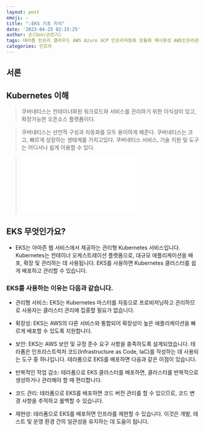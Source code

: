 ```yaml
---
layout: post
emoji: 💡
title: "💡EKS 기초 지식"
date: '2023-04-25 02:15:25'
author: 손(Son/손민기)
tags: 테라폼 인프라 클라우드 AWS Azure GCP 인프라자동화 모듈화 재사용성 AWS인프라관리 Terraform코드작성 Terraform연동 테스트자동화 코드검토 보안관리 커스텀이미지 테라그런트 Atlantis 테라폼시작하기 인프라스트럭처 DevOps CI/CD Docker Kubernetes CloudFormation Packer Vault Ansible IaC InfrastructureasCode
categories: 인프라
---
```


## 서론

## Kubernetes 이해

> 쿠버네티스는 컨테이너화된 워크로드와 서비스를 관리하기 위한 이식성이 있고, 확장가능한 오픈소스 플랫폼이다. 

> 쿠버네티스는 선언적 구성과 자동화를 모두 용이하게 해준다. 쿠버네티스는 크고, 빠르게 성장하는 생태계를 가지고있다. 
> 쿠버네티스 서비스, 기술 지원 및 도구는 어디서나 쉽게 이용할 수 있다.

> ![eks-1.png](content/terraform-standard/eks.md)

## EKS 무엇인가요?
- EKS는 아마존 웹 서비스에서 제공하는 관리형 Kubernetes 서비스입니다. Kubernetes는 컨테이너 오케스트레이션 플랫폼으로, 대규모 애플리케이션을 배포, 확장 및 관리하는 데 사용됩니다. EKS를 사용하면 Kubernetes 클러스터를 쉽게 배포하고 관리할 수 있습니다.

### EKS를 사용하는 이유는 다음과 같습니다.

- 관리형 서비스: EKS는 Kubernetes 마스터를 자동으로 프로비저닝하고 관리하므로 사용자는 클러스터 관리에 집중할 필요가 없습니다.

- 확장성: EKS는 AWS의 다른 서비스와 통합되어 확장성이 높은 애플리케이션을 빠르게 배포할 수 있도록 지원합니다.

- 보안: EKS는 AWS 보안 및 규정 준수 요구 사항을 충족하도록 설계되었습니다.
테라폼은 인프라스트럭처 코드(Infrastructure as Code, IaC)를 작성하는 데 사용되는 도구 중 하나입니다. 테라폼으로 EKS를 배포하면 다음과 같은 이점이 있습니다.

- 반복적인 작업 감소: 테라폼으로 EKS 클러스터를 배포하면, 클러스터를 반복적으로 생성하거나 관리해야 할 때 편리합니다.

- 코드 관리: 테라폼으로 EKS를 배포하면 코드 버전 관리를 할 수 있으므로, 코드 변경 사항을 추적하고 롤백할 수 있습니다.

- 재현성: 테라폼으로 EKS를 배포하면 인프라를 재현할 수 있습니다. 이것은 개발, 테스트 및 운영 환경 간의 일관성을 유지하는 데 도움이 됩니다.


```toc

```